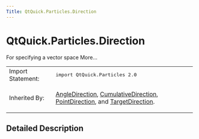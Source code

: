 ```yaml
---
Title: QtQuick.Particles.Direction
---
```


# QtQuick.Particles.Direction

<span class="subtitle"></span>
<!-- $$$Direction-brief -->
<p>For specifying a vector space More...</p>
<!-- @@@Direction -->
<table class="alignedsummary">
<tr><td class="memItemLeft rightAlign topAlign"> Import Statement:</td><td class="memItemRight bottomAlign"> </b><tt>import QtQuick.Particles 2.0</tt></td></tr><tr><td class="memItemLeft rightAlign topAlign"> Inherited By:</td><td class="memItemRight bottomAlign"> <p><a href="QtQuick.Particles.AngleDirection.md">AngleDirection</a>, <a href="QtQuick.Particles.CumulativeDirection.md">CumulativeDirection</a>, <a href="QtQuick.Particles.PointDirection.md">PointDirection</a>, and <a href="QtQuick.Particles.TargetDirection.md">TargetDirection</a>.</p>
</td></tr></table><ul>
</ul>
<!-- $$$Direction-description -->
<h2>Detailed Description</h2>
<!-- @@@Direction -->
